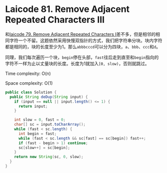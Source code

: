 # Laicode 81. Remove Adjacent Repeated Characters III

和[laicode 79. Remove Adjacent Repeated Characters I](laicode-79-Remove-Adjacent-Repeated-Chars-I.md)差不多，但是相邻的相同字符一个不留。这题依然采用快慢双指针的方式，我们把字符串分块。块内字符都是相同的，块的长度至少为1。那么`abbbcccd`可以分为四块，`a`、`bbb`、`ccc`和`d`。

同理，我们每次遍历一个块，`begin`停在头部，`fast`往后走到直至和`begin`指向的字符不一样为止以丈量块的长度。长度为1就加入`[0, slow)`，否则就跳过。

Time complexity: O(n)

Space complexity: O(1)

```java
public class Solution {
  public String deDup(String input) {
    if (input == null || input.length() <= 1) {
      return input;
    }

    int slow = 0, fast = 0;
    char[] sc = input.toCharArray();
    while (fast < sc.length) {
      int begin = fast;
      while (fast < sc.length && sc[fast] == sc[begin]) fast++;
      if (fast - begin > 1) continue;
      sc[slow++] = sc[begin];
    }
    return new String(sc, 0, slow);
  }
}
```